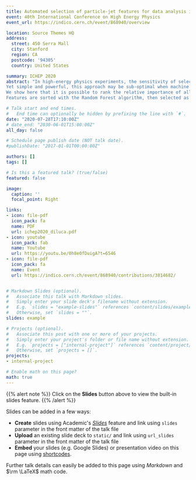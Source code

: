 ```yaml
---
title: Automated selection of particle-jet features for data analysis inHigh Energy Physics experiments
event: 40th International Conference on High Energy Physics
event_url: https://indico.cern.ch/event/868940/overview

location: Source Themes HQ
address:
  street: 450 Serra Mall
  city: Stanford
  region: CA
  postcode: '94305'
  country: United States

summary: ICHEP 2020
abstract: "In high-energy physics experiments, the sensitivity of selection-based analyses critically depends on which observable quantities are taken into consideration and which ones are discarded as considered least important. In this process, scientists are usually guided by their cultural background and by literature.
Yet simple and powerful, this approach may be sub-optimal when machine learning strategies are envisaged and potentially all features are usable. On the other hand, training multivariate algorithms with all available features is often impossible, due to lack of calibration or computing power limitations. How to robustly choose the set of observables to use in a modern high-energy physics analysis?
We show here that it is possible to rank the relative importance of all available features in an automated fashion by engineering a fast and powerful classification model.
Features are sorted with the Random Forest algorithm, then selected as input quantities for a Deep Learning Neural Network. We make it explicit the relation between Random Forest importance ranking and signal-to-background ratio increase, varying the number of features to feed the Neural Network with. We benchmark our procedure with the case of highly boosted di-jet resonances decaying to two $b$ quarks, to be selected against an overwhelming QCD background. Promising results from Monte Carlo simulation with HEP pseudo-detectors are shown."

# Talk start and end times.
#   End time can optionally be hidden by prefixing the line with `#`.
date: "2020-07-28T17:10:00Z"
# date_end: "2030-06-01T15:00:00Z"
all_day: false

# Schedule page publish date (NOT talk date).
#publishDate: "2017-01-01T00:00:00Z"

authors: []
tags: []

# Is this a featured talk? (true/false)
featured: false

image:
  caption: ''
  focal_point: Right

links:
- icon: file-pdf
  icon_pack: fa
  name: PDF
  url: ichep2020_diluca.pdf
- icon: youtube
  icon_pack: fab
  name: Youtube
  url: https://youtu.be/0h8e0fDuigA?t=6546
- icon: file-pdf
  icon_pack: fa
  name: Event
  url: https://indico.cern.ch/event/868940/contributions/3814682/


# Markdown Slides (optional).
#   Associate this talk with Markdown slides.
#   Simply enter your slide deck's filename without extension.
#   E.g. `slides = "example-slides"` references `content/slides/example-slides.md`.
#   Otherwise, set `slides = ""`.
slides: example

# Projects (optional).
#   Associate this post with one or more of your projects.
#   Simply enter your project's folder or file name without extension.
#   E.g. `projects = ["internal-project"]` references `content/project/deep-learning/index.md`.
#   Otherwise, set `projects = []`.
projects:
- internal-project

# Enable math on this page?
math: true
---
```


{{% alert note %}}
Click on the **Slides** button above to view the built-in slides feature.
{{% /alert %}}

Slides can be added in a few ways:

- **Create** slides using Academic's [*Slides*](https://sourcethemes.com/academic/docs/managing-content/#create-slides) feature and link using `slides` parameter in the front matter of the talk file
- **Upload** an existing slide deck to `static/` and link using `url_slides` parameter in the front matter of the talk file
- **Embed** your slides (e.g. Google Slides) or presentation video on this page using [shortcodes](https://sourcethemes.com/academic/docs/writing-markdown-latex/).

Further talk details can easily be added to this page using *Markdown* and $\rm \LaTeX$ math code.
